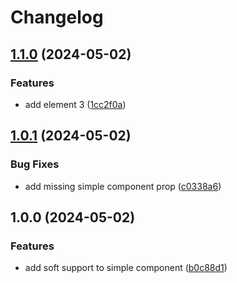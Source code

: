 # Changelog

## [1.1.0](https://github.com/dynamic-framework/dynamic-commons-base-template/compare/v1.0.1...v1.1.0) (2024-05-02)


### Features

* add element 3 ([1cc2f0a](https://github.com/dynamic-framework/dynamic-commons-base-template/commit/1cc2f0a5a22590d6ddb45d0272a028aa53bcdc2d))

## [1.0.1](https://github.com/dynamic-framework/dynamic-commons-base-template/compare/v1.0.0...v1.0.1) (2024-05-02)


### Bug Fixes

* add missing simple component prop ([c0338a6](https://github.com/dynamic-framework/dynamic-commons-base-template/commit/c0338a6b54c3e513ea87ea5087dd19cd6bfb8e0d))

## 1.0.0 (2024-05-02)


### Features

* add soft support to simple component ([b0c88d1](https://github.com/dynamic-framework/dynamic-commons-base-template/commit/b0c88d1c4dd8d13a65caa13b75cedbe186aac9d9))
